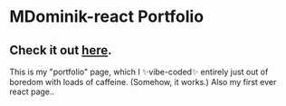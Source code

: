 # MDominik-react Portfolio

## Check it out [here](https://martineczdominik.com).
This is my "portfolio" page, which I ✨vibe-coded✨ entirely just out of boredom with loads of caffeine. (Somehow, it works.)
Also my first ever react page..
